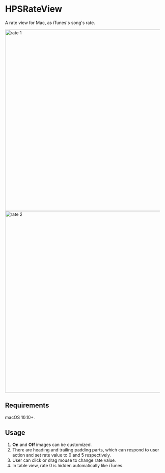 # HPSRateView

A rate view for Mac, as iTunes's song's rate.

<img width="592" alt="rate 1" src="https://user-images.githubusercontent.com/55504/42574150-89957970-8550-11e8-9f5d-2ea39ba6811d.png">

<img width="592" alt="rate 2" src="https://user-images.githubusercontent.com/55504/42574149-891e7c76-8550-11e8-9bb1-486dc9545c05.png">

## Requirements

macOS 10.10+.


## Usage

1. **On** and **Off** images can be customized.
2. There are heading and trailing padding parts, which can respond to user action and set rate value to 0 and 5 respectively.
3. User can click or drag mouse to change rate value.
4. In table view, rate 0 is hidden automatically like iTunes.
